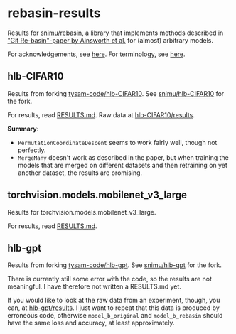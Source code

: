 # rebasin-results
Results for [snimu/rebasin](https://github.com/snimu/rebasin),
a library that implements methods described in 
["Git Re-basin"-paper by Ainsworth et al.](https://arxiv.org/abs/2209.04836)
for (almost) arbitrary models.

For acknowledgements, see [here](https://github.com/snimu/rebasin#acknowledgements).
For terminology, see [here](https://github.com/snimu/rebasin#terminology).


## hlb-CIFAR10

Results from forking [tysam-code/hlb-CIFAR10](https://github.com/tysam-code/hlb-CIFAR10).
See [snimu/hlb-CIFAR10](https://github.com/snimu/hlb-CIFAR10) for the fork.

For results, read [RESULTS.md](hlb-CIFAR10/RESULTS.md). 
Raw data at [hlb-CIFAR10/results](hlb-CIFAR10/results).

**Summary**:

- `PermutationCoordinateDescent` seems to work fairly well, though not perfectly.
- `MergeMany` doesn't work as described in the paper, but when training the models
    that are merged on different datasets and then retraining on yet another dataset,
    the results are promising.

## torchvision.models.mobilenet_v3_large

Results for torchvision.models.mobilenet_v3_large.

For results, read [RESULTS.md](torchvision-models/mobilenet_v3_large/RESULTS.md).

## hlb-gpt

Results from forking [tysam-code/hlb-gpt](https://github.com/tysam-code/hlb-gpt).
See [snimu/hlb-gpt](https://github.com/snimu/hlb-gpt) for the fork.

There is currently still some error with the code, so the results are not
meaningful. I have therefore not written a RESULTS.md yet.

If you would like to look at the raw data from an experiment, though, 
you can, at [hlb-gpt/results](hlb-gpt). I just want to repeat that this data
is produced by erroneous code, otherwise `model_b_original` and `model_b_rebasin`
should have the same loss and accuracy, at least approximately.
